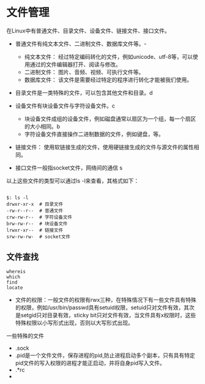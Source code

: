 # 文件管理

在Linux中有普通文件、目录文件、设备文件、链接文件、接口文件。

* 普通文件有纯文本文件、二进制文件、数据库文件等。-

    * 纯文本文件： 经过特定编码转化的文件，例如unicode、utf-8等，可以使用通过的文件编辑器打开、阅读与修改。
    * 二进制文件： 图片、音频、视频、可执行文件等。
    * 数据库文件： 该文件是需要经过特定的程序进行转化才能被我们使用。

* 目录文件是一类特殊的文件，可以包含其他文件和目录。d

* 设备文件有块设备文件与字符设备文件。c

    * 块设备文件成组的设备文件，例如磁盘通常以扇区为一个组，每一个扇区的大小相同。b
    * 字符设备文件直接操作二进制数据的文件，例如键盘，等。

* 链接文件： 使用软链接生成的文件，使用硬链接生成的文件与源文件的属性相同。

* 接口文件一般指socket文件，网络间的通信 s



以上这些文件的类型可以通过ls -l来查看，其格式如下：

```shell

$: ls -l
drwxr-xr-x  # 目录文件
-rw-r--r--  # 普通文件
crw-rw-r--  # 字符设备文件
brw-rw-r--  # 块设备文件
lrwxr-xr--  # 链接文件
srw-rw-rw-  # socket文件

```

## 文件查找

```shell
whereis
which
find
locate
```


* 文件的权限：一般文件的权限有rwx三种，在特殊情况下有一些文件具有特殊的权限，例如/usr/bin/passwd具有setuid权限，setuid只对文件有效，其次是setgid只对目录有效，sticky bit只对文件有效，当文件具有x权限时，这些特殊权限以小写形式出现，否则以大写形式出现。


一些特殊的文件

* .sock
* .pid是一个文件文件，保存进程的pid,防止进程启动多个副本，只有具有特定pid文件的写入权限的进程才能正启动，并将自身pid写入文件。
* .\*rc
* 